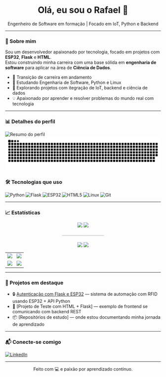 <h1 align="center">Olá, eu sou o Rafael 👋</h1>

<p align="center">
  Engenheiro de Software em formação | Focado em IoT, Python e Backend
</p>

---

### 🚀 Sobre mim

Sou um desenvolvedor apaixonado por tecnologia, focado em projetos com **ESP32**, **Flask** e **HTML**.  
Estou construindo minha carreira com uma base sólida em **engenharia de software** para aplicar na área de **Ciência de Dados**.

- 🎯 Transição de carreira em andamento
- 🧠 Estudando Engenharia de Software, Python e Linux
- 🤖 Explorando projetos com itegração de IoT, backend e ciência de dados
- 💡 Apaixonado por aprender e resolver problemas do mundo real com tecnologia

---

### 📊 Detalhes do perfil

![Resumo do perfil](https://github-profile-summary-cards.vercel.app/api/cards/profile-details?username=orafaeldantas&theme=radical)
<br>
<picture>
  <source media="(prefers-color-scheme: dark)" srcset="https://raw.githubusercontent.com/orafaeldantas/orafaeldantas/output/dist/dark.svg" />
  <source media="(prefers-color-scheme: light)" srcset="https://raw.githubusercontent.com/orafaeldantas/orafaeldantas/output/dist/light.svg" />
  <img alt="github contribution snake animation" src="https://raw.githubusercontent.com/orafaeldantas/orafaeldantas/output/dist/dark.svg" />
</picture>


### 🛠️ Tecnologias que uso

![Python](https://img.shields.io/badge/Python-3776AB?style=for-the-badge&logo=python&logoColor=white)
![Flask](https://img.shields.io/badge/Flask-000000?style=for-the-badge&logo=flask)
![ESP32](https://img.shields.io/badge/ESP32-black?style=for-the-badge&logo=espressif)
![HTML5](https://img.shields.io/badge/HTML5-e34c26?style=for-the-badge&logo=html5&logoColor=white)
![Linux](https://img.shields.io/badge/Linux-FCC624?style=for-the-badge&logo=linux&logoColor=black)
![Git](https://img.shields.io/badge/Git-F05032?style=for-the-badge&logo=git&logoColor=white)

---

### 📈 Estatísticas

<div align="center">
  <img height="180em" src="https://github-readme-stats.vercel.app/api?username=orafaeldantas&show_icons=true&theme=radical" />
  <img height="180em" src="https://github-readme-stats.vercel.app/api/top-langs/?username=orafaeldantas&layout=compact&theme=radical" />
</div>

<p align="center" style="color:lightgray">━━━━━━━━━━━━━━━━</p>


<div align="center">
  <img height="239em" src="https://github-profile-summary-cards.vercel.app/api/cards/repos-per-language?username=orafaeldantas&theme=radical" />
  <img height="239em" src="https://github-profile-summary-cards.vercel.app/api/cards/stats?username=orafaeldantas&theme=radical" />
</div>

<table align="center">
  <tr>
    <td><img height="180em" src="https://github-readme-stats.vercel.app/api?username=orafaeldantas&show_icons=true&theme=radical" /></td>
    <td><img height="180em" src="https://github-readme-stats.vercel.app/api/top-langs/?username=orafaeldantas&layout=compact&theme=radical" /></td>
  </tr>
  <tr>
    <td><img height="180em" src="https://github-profile-summary-cards.vercel.app/api/cards/repos-per-language?username=orafaeldantas&theme=radical" /></td>
    <td><img height="180em" src="https://github-profile-summary-cards.vercel.app/api/cards/stats?username=orafaeldantas&theme=radical" /></td>
  </tr>
</table>


---

### 📌 Projetos em destaque

- 🔒 [Autenticação com Flask e ESP32](https://github.com/orafaeldantas/automacao-rfid-esp32-pep) — sistema de automação com RFID usando ESP32 + API Python
- 🧪 [Projeto de Teste com HTML + Flask] — exemplo de frontend se comunicando com backend REST
- 📦 [Repositórios de estudo] — onde estou documentando minha jornada de aprendizado

---

### 📬 Conecte-se comigo

[![LinkedIn](https://img.shields.io/badge/-LinkedIn-blue?style=flat-square&logo=linkedin)](https://www.linkedin.com/in/seu-perfil-aqui)

---

<p align="center">
  Feito com 💻 e paixão por aprendizado contínuo.
</p>
